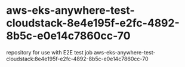 # aws-eks-anywhere-test-cloudstack-8e4e195f-e2fc-4892-8b5c-e0e14c7860cc-70
repository for use with E2E test job aws-eks-anywhere-test-cloudstack:8e4e195f-e2fc-4892-8b5c-e0e14c7860cc-70
